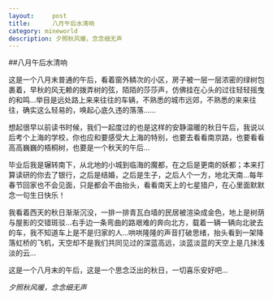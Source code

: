 ```yaml
---
layout:     post
title:      八月午后水清响
category: mineworld
description: 夕照秋风暖，念念细无声
---
```

##八月午后水清响

  这是一个八月末普通的午后，看着窗外鳞次的小区，房子被一层一层浓密的绿树包裹着，早秋的风无赖的拨弄树的弦，陌陌的莎莎声，仿佛挂在心头的过往轻轻摇曳的和鸣…举目是远处路上来来往往的车辆，不熟悉的城市远郊，不熟悉的来来往往，确实这么轻易的，唤起心底久违的落落……

想起很早以前读书时候，我们一起度过的也是这样的安静温暖的秋日午后，我说以后考个上海的学校，你也应和要感受大上海的特别，也要去看看南京路，也要看看高高巍巍的梧桐树，也要是一个秋天的午后…

毕业后我是辗转南下，从北地的小城到临海的魔都，在之后是更南的妖都；本来打算读研的你去了银行，之后是结婚，之后是生子，之后人个一方，地北天南…每年春节回家也不会见面，只是都会不由抬头，看看南天上的七星猎户，在心里面默默念一句生日快乐！

我看着西天的秋日渐渐沉没，一排一排青瓦白墙的民居被渲染成金色，地上是树荫与屋影的交错斑驳…右手边一条弯曲的路艰难的奔向北方，载着一辆一辆向北驶去的车，我不知道车上是不是归家的人…哄哄隆隆的声音打破思绪，抬头看到一架降落虹桥的飞机，天空却不是我们共同见过的深蓝高远，淡蓝淡蓝的天空上是几抹浅淡的云…

这是一个八月末的午后，这是一个思念泛出的秋日，一切喜乐安好吧…

*夕照秋风暖，念念细无声*
